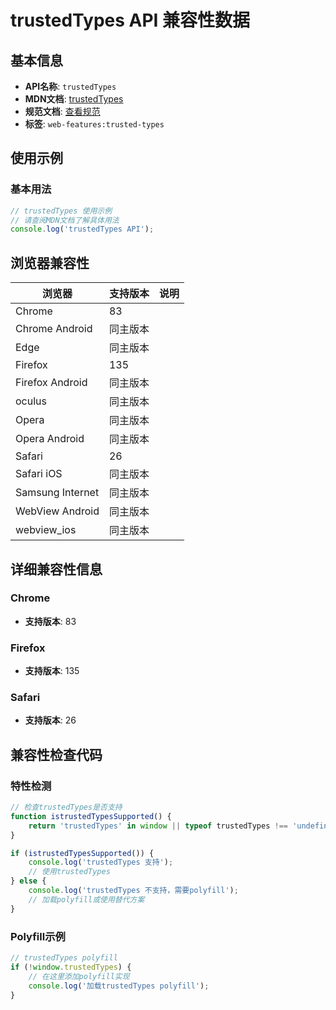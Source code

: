 # trustedTypes API 兼容性数据

## 基本信息

- **API名称**: `trustedTypes`
- **MDN文档**: [trustedTypes](https://developer.mozilla.org/docs/Web/API/Window/trustedTypes)
- **规范文档**: [查看规范](https://w3c.github.io/trusted-types/dist/spec/#extensions-to-the-windoworworkerglobalscope-interface)
- **标签**: `web-features:trusted-types`

## 使用示例

### 基本用法

```javascript
// trustedTypes 使用示例
// 请查阅MDN文档了解具体用法
console.log('trustedTypes API');
```

## 浏览器兼容性

| 浏览器 | 支持版本 | 说明 |
|--------|----------|------|
| Chrome | 83 |  |
| Chrome Android | 同主版本 |  |
| Edge | 同主版本 |  |
| Firefox | 135 |  |
| Firefox Android | 同主版本 |  |
| oculus | 同主版本 |  |
| Opera | 同主版本 |  |
| Opera Android | 同主版本 |  |
| Safari | 26 |  |
| Safari iOS | 同主版本 |  |
| Samsung Internet | 同主版本 |  |
| WebView Android | 同主版本 |  |
| webview_ios | 同主版本 |  |

## 详细兼容性信息

### Chrome

- **支持版本**: 83

### Firefox

- **支持版本**: 135

### Safari

- **支持版本**: 26

## 兼容性检查代码

### 特性检测

```javascript
// 检查trustedTypes是否支持
function istrustedTypesSupported() {
    return 'trustedTypes' in window || typeof trustedTypes !== 'undefined';
}

if (istrustedTypesSupported()) {
    console.log('trustedTypes 支持');
    // 使用trustedTypes
} else {
    console.log('trustedTypes 不支持，需要polyfill');
    // 加载polyfill或使用替代方案
}
```

### Polyfill示例

```javascript
// trustedTypes polyfill
if (!window.trustedTypes) {
    // 在这里添加polyfill实现
    console.log('加载trustedTypes polyfill');
}
```

